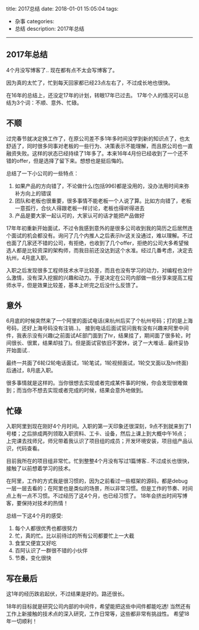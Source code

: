 title: 2017总结
date: 2018-01-01 15:05:04
tags:
- 杂事
categories:
- 总结
description: 2017年总结

--------------


## 2017年总结 ##

4个月没写博客了.. 现在都有点不太会写博客了。

因为真的太忙了，忙到每天回家都已经23点左右了，不过成长地也很快。

在16年的总结上，还没定17年的计划，转眼17年已过去。 17年个人的情况可以总结为3个词：不顺、意外、忙碌。


## 不顺

过完春节就决定换工作了，在原公司差不多1年多时间没学到新的知识点了，也太舒适了，同时很多同事对老板的一些行为、决策表示不能理解，而且原公司也一直融资失败。这样的状态已经持续了1年多了。本来16年4月份已经收到了一个还不错的offer，但是选择了留下来。想想也是挺后悔的。

总结了一下小公司的一些特点：

1. 如果产品的方向错了，不论做什么(包括996)都是没用的，没办法用时间来弥补方向上的错误
2. 团队和老板也很重要，很多事情不能老板一个人说了算。比如方向错了，老板一意孤行，合伙人得跟老板一样讨论，老板也得听得进去
3. 产品是要大家一起认可的，大家认可的话才能把产品做好

17年年初重新开始面试，不过令我感到意外的是很多公司收到我的简历之后居然连个面试的机会都没有。询问了几个内推人之后表示hr这关没通过，难以理解。不过也面了几家还不错的公司，有拒绝，也收到了几个offer，拒绝的公司大多希望候选人都是比较资深的架构师，而我目前还没达到这个水准。经过几番考虑，决定去杭州，4月底入职。

入职之后发现很多工程师技术水平比较差，而且也没有学习的动力，对编程也没什么激情，没有深入挖掘的兴趣和动力。于是决定在公司内部做一些分享来提高工程师水平，但是效果比较差，基本上听完之后没什么反馈了。

## 意外

6月底的时候突然来了一个阿里的面试电话(来杭州后买了个杭州号码；打的是上海号码，还好上海号码没有注销..)。 接到电话后面试官问我有没有兴趣来阿里中间件，我表示没有兴趣(之前面试AE部门面到了hr，结果挂了，期间面了很多轮，时间很长、很累，结果却挂了)。但是面试官依旧不罢休，说了一大堆话.. 最终妥协开始面试..

最终一共面了6轮(2轮电话面试，1轮笔试，1轮视频面试，1轮交叉面以及hr终面)后通过，8月底入职。

很多事情就是这样的。当你很想去实现或者完成某件事的时候，你会发现很难做到；而当你不想去实现或者完成的时候，结果会意外地做到。

## 忙碌

入职阿里到现在刚好4个月时间。入职的第一天印象还很深刻，9点不到就来到了1号楼；之后排成两列领取入职资料、工卡、设备，然后上课上到大概中午16点；上完课去找师兄，师兄带着我认识了项目组的成员；开发环境安装，项目组产品认识，代码查看。

目前我所在的项目组非常忙。忙到整整4个月没有写过1篇博客.. 不过成长也很快，接触了以前想着学习的技术。

在阿里，工作的方式我是很习惯的，因为之前看过一些框架的源码，都是debug一层一层去看的；在阿里也是类似的场景，所以非常习惯。但是工作的节奏、时间点上有一点不习惯。不过经历了这4个月，也已经习惯了。 18年会挤出时间写博客，要保持对技术的热情！

总结一下这4个月的感受:

1. 每个人都很优秀也都很努力
2. 忙，真的忙。比以前待过的所有公司都要忙上一大截
3. 食堂又便宜又好吃
4. 百阿认识了一群很不错的小伙伴
5. 节奏，变化很快

## 写在最后

这1年的经历跌宕起伏，不过结果是好的。路还很长。

18年的目标就是研究公司内部的中间件，希望能把这些中间件都能吃透! 当然还有工作上新接触的技术点的深入研究，工作日常等，这些都非常有挑战性。 希望18年一切顺利！
